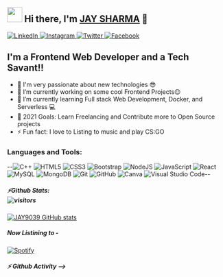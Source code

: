 ## <img src="https://media.giphy.com/media/hvRJCLFzcasrR4ia7z/giphy.gif" width="35px"></a> Hi there, I'm  [JAY SHARMA][link] 🤠
[link]: https://jay9039.netlify.app/   

<a href="https://www.linkedin.com/in/jay-sharma-434271184/">
   <img alt="LinkedIn" src="https://img.shields.io/badge/linkedin-%230077B5.svg?style=for-the-badge&logo=linkedin&logoColor=white"/>
</a>

<a href="https://www.instagram.com/j_shharma/">
   <img alt="Instagram" src="https://img.shields.io/badge/j_shharma-%23E4405F.svg?style=for-the-badge&logo=Instagram&logoColor=white"/>
</a>

<a href="https://twitter.com/j_shharma">
   <img alt="Twitter" src="https://img.shields.io/badge/j_shharma-%231DA1F2.svg?style=for-the-badge&logo=Twitter&logoColor=white"/>
</a>

<a href="https://www.facebook.com/profile.php?id=100004899303335">
   <img alt="Facebook" src="https://img.shields.io/badge/Facebook-%231877F2.svg?style=for-the-badge&logo=Facebook&logoColor=white"/>
</a>

## I'm a Frontend Web Developer and a Tech Savant!!
             
- 🧐 I'm very passionate about new technologies 😎
- 🔭 I’m currently working on some cool Frontend Projects😉
- 🌱 I’m currently learning Full stack Web Development, Docker, and Serverless 💻
- 🥅 2021 Goals: Learn Freelancing and Contribute more to Open Source projects
- ⚡ Fun fact: I love to Listing to music and play CS:GO 
### Languages and Tools:
--<img alt="C++" src="https://img.shields.io/badge/c++-%2300599C.svg?style=for-the-badge&logo=c%2B%2B&logoColor=white"/>
<img alt="HTML5" src="https://img.shields.io/badge/html5-%23E34F26.svg?style=for-the-badge&logo=html5&logoColor=white"/> 
<img alt="CSS3" src="https://img.shields.io/badge/css3-%231572B6.svg?style=for-the-badge&logo=css3&logoColor=white"/>
<img alt="Bootstrap" src="https://img.shields.io/badge/bootstrap-%23563D7C.svg?style=for-the-badge&logo=bootstrap&logoColor=white"/>
<img alt="NodeJS" src="https://img.shields.io/badge/node.js-%2343853D.svg?style=for-the-badge&logo=node-dot-js&logoColor=white"/>
<img alt="JavaScript" src="https://img.shields.io/badge/javascript-%23323330.svg?style=for-the-badge&logo=javascript&logoColor=%23F7DF1E"/>
<img alt="React" src="https://img.shields.io/badge/react-%2320232a.svg?style=for-the-badge&logo=react&logoColor=%2361DAFB"/>
<img alt="MySQL" src="https://img.shields.io/badge/mysql-%2300f.svg?style=for-the-badge&logo=mysql&logoColor=white"/>
<img alt="MongoDB" src ="https://img.shields.io/badge/MongoDB-%234ea94b.svg?style=for-the-badge&logo=mongodb&logoColor=white"/>
<img alt="Git" src="https://img.shields.io/badge/git-%23F05033.svg?style=for-the-badge&logo=git&logoColor=white"/>
<img alt="GitHub" src="https://img.shields.io/badge/github-%23121011.svg?style=for-the-badge&logo=github&logoColor=white"/>
<img alt="Canva" src="https://img.shields.io/badge/Canva-%2300C4CC.svg?style=for-the-badge&logo=Canva&logoColor=white"/>
<img alt="Visual Studio Code" src="https://img.shields.io/badge/VisualStudioCode-0078d7.svg?style=for-the-badge&logo=visual-studio-code&logoColor=white"/>--

##### ⚡Github Stats: <br> ![visitors](https://visitor-badge.glitch.me/badge?page_id=JAY9039.JAY9039)
[![JAY9039 GitHub stats](https://github-readme-stats.vercel.app/api?username=JAY9039&hide=contribs,prs&theme=gruvbox)](https://github.com/JAY9039/JAY9039) 

##### Now Listining to -
[![Spotify](https://novatorem-mjjky4ydx-jay9039.vercel.app/api/spotify)](https://open.spotify.com/user/317dmq2g53nhjxodhkk3twewmjau)

##### ⚡  Github Activity -->

<!--START_SECTION:activity-->

<!--END_SECTION:activity-->
